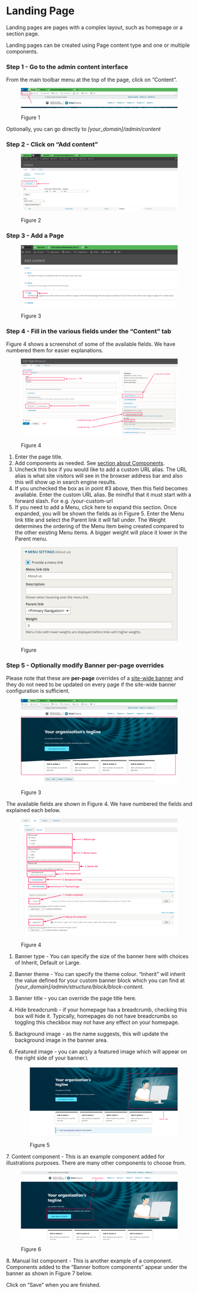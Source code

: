 # Landing Page

Landing pages are pages with a complex layout, such as homepage or a section page.

Landing pages can be created using Page content type and one or multiple components.

### Step 1 - Go to the admin content interface <a href="#creatingalandingpage-step1-gototheadmincontentinterface" id="creatingalandingpage-step1-gototheadmincontentinterface"></a>

From the main toolbar menu at the top of the page, click on “Content”.

<figure><img src="../../.gitbook/assets/image (5).png" alt=""><figcaption><p>Figure 1</p></figcaption></figure>

Optionally, you can go directly to _\[your\_domain]/admin/content_

### Step 2 - Click on “Add content” <a href="#creatingalandingpage-step2-clickon-addcontent" id="creatingalandingpage-step2-clickon-addcontent"></a>

<figure><img src="../../.gitbook/assets/add-content.png" alt=""><figcaption><p>Figure 2</p></figcaption></figure>

### Step 3 - Add a Page <a href="#creatingalandingpage-step3-addacivicthemepage" id="creatingalandingpage-step3-addacivicthemepage"></a>

<figure><img src="../../.gitbook/assets/image (2).png" alt=""><figcaption><p>Figure 3</p></figcaption></figure>

### Step 4 - Fill in the various fields under the “Content” tab <a href="#creatingalandingpage-step4-fillinthevariousfieldsunderthe-content-tab" id="creatingalandingpage-step4-fillinthevariousfieldsunderthe-content-tab"></a>

Figure 4 shows a screenshot of some of the available fields. We have numbered them for easier explanations.

<figure><img src="../../.gitbook/assets/image (3).png" alt=""><figcaption><p>Figure 4</p></figcaption></figure>

1. Enter the page title.
2. Add components as needed. See [section about Components](../landing-page/adding-components-wip/).
3. Uncheck this box if you would like to add a custom URL alias. The URL alias is what site visitors will see in the browser address bar and also this will show up in search engine results.
4. If you unchecked the box as in point #3 above, then this field becomes available. Enter the custom URL alias. Be mindful that it must start with a forward slash. For e.g. /your-custom-url
5. If you need to add a Menu, click here to expand this section. Once expanded, you will be shown the fields as in Figure 5. Enter the Menu link title and select the Parent link it will fall under. The Weight determines the ordering of the Menu item being created compared to the other existing Menu items. A bigger weight will place it lower in the Parent menu.

<figure><img src="../../.gitbook/assets/image.png" alt=""><figcaption><p>Figure </p></figcaption></figure>

### Step 5 - Optionally modify Banner per-page overrides <a href="#creatingalandingpage-step4-fillinthevariousfieldsunderthe-content-tab" id="creatingalandingpage-step4-fillinthevariousfieldsunderthe-content-tab"></a>

Please note that these are **per-page** overrides of a [site-wide banner](../site-wide-configuration/banner.md) and they do not need to be updated on every page if the site-wide banner configuration is sufficient.

<figure><img src="../../.gitbook/assets/image (3) (1).png" alt=""><figcaption><p>Figure 3</p></figcaption></figure>

The available fields are shown in Figure 4. We have numbered the fields and explained each below.

<figure><img src="../../.gitbook/assets/image (2) (1).png" alt=""><figcaption><p>Figure 4</p></figcaption></figure>

1. Banner type - You can specify the size of the banner here with choices of Inherit, Default or Large.&#x20;
2. Banner theme - You can specify the theme colour. “Inherit” will inherit the value defined for your custom banner block which you can find at _\[your\_domain]/admin/structure/block/block-content._
3. Banner title - you can override the page title here.
4. Hide breadcrumb - if your homepage has a breadcrumb, checking this box will hide it. Typically, homepages do not have breadcrumbs so toggling this checkbox may not have any effect on your homepage.
5. Background image - as the name suggests, this will update the background image in the banner area.
6.  Featured image - you can apply a featured image which will appear on the right side of your banner.\




    <figure><img src="../../.gitbook/assets/image (1) (1).png" alt=""><figcaption><p>Figure 5</p></figcaption></figure>

7\. Content component - This is an example component added for illustrations purposes. There are many other components to choose from.

<figure><img src="../../.gitbook/assets/image (5) (1).png" alt=""><figcaption><p>Figure 6</p></figcaption></figure>

8\. Manual list component - This is another example of a component. Components added to the “Banner bottom components” appear under the banner as shown in Figure 7 below.



Click on “Save” when you are finished.
